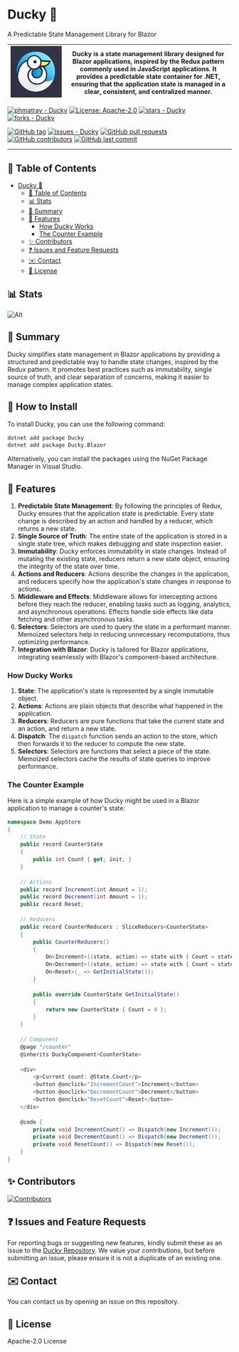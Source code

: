 # Ducky 🦆

A Predictable State Management Library for Blazor

| ![Logo MasterCommander](https://raw.githubusercontent.com/phmatray/Ducky/main/logo.png) | Ducky is a state management library designed for Blazor applications, inspired by the Redux pattern commonly used in JavaScript applications. It provides a predictable state container for .NET, ensuring that the application state is managed in a clear, consistent, and centralized manner. |
|-----------------------------------------------------------------------------------------|--------------------------------------------------------------------------------------------------------------------------------------------------------------------------------------------------------------------------------------------------------------------------------------------------|

[![phmatray - Ducky](https://img.shields.io/static/v1?label=phmatray&message=Ducky&color=blue&logo=github)](https://github.com/phmatray/Ducky "Go to GitHub repo")
[![License: Apache-2.0](https://img.shields.io/badge/license-Apache%202.0-blue.svg)](https://opensource.org/licenses/Apache-2.0)
[![stars - Ducky](https://img.shields.io/github/stars/phmatray/Ducky?style=social)](https://github.com/phmatray/Ducky)
[![forks - Ducky](https://img.shields.io/github/forks/phmatray/Ducky?style=social)](https://github.com/phmatray/Ducky)

[![GitHub tag](https://img.shields.io/github/tag/phmatray/Ducky?include_prereleases=&sort=semver&color=blue)](https://github.com/phmatray/Ducky/releases/)
[![issues - Ducky](https://img.shields.io/github/issues/phmatray/Ducky)](https://github.com/phmatray/Ducky/issues)
[![GitHub pull requests](https://img.shields.io/github/issues-pr/phmatray/Ducky)](https://github.com/phmatray/Ducky/pulls)
[![GitHub contributors](https://img.shields.io/github/contributors/phmatray/Ducky)](https://github.com/phmatray/Ducky/graphs/contributors)
[![GitHub last commit](https://img.shields.io/github/last-commit/phmatray/Ducky)](https://github.com/phmatray/Ducky/commits/master)

---

## 📝 Table of Contents

<!-- TOC -->
* [Ducky 🦆](#ducky-)
  * [📝 Table of Contents](#-table-of-contents)
  * [📊 Stats](#-stats)
  * [📝 Summary](#-summary)
  * [📌 Features](#-features)
    * [How Ducky Works](#how-ducky-works)
    * [The Counter Example](#the-counter-example)
  * [✨ Contributors](#-contributors)
  * [❓ Issues and Feature Requests](#-issues-and-feature-requests)
  * [✉️ Contact](#-contact)
  * [📜 License](#-license)
<!-- TOC -->

## 📊 Stats

![Alt](https://repobeats.axiom.co/api/embed/5c487f344d133cd5bb071285ba32b37a993cb6e0.svg "Repobeats analytics image")

## 📝 Summary

Ducky simplifies state management in Blazor applications by providing a structured and predictable way to handle state changes, inspired by the Redux pattern. It promotes best practices such as immutability, single source of truth, and clear separation of concerns, making it easier to manage complex application states.

## 🚀 How to Install

To install Ducky, you can use the following command:

```bash
dotnet add package Ducky
dotnet add package Ducky.Blazor
```

Alternatively, you can install the packages using the NuGet Package Manager in Visual Studio.


## 📌 Features

1. **Predictable State Management**: By following the principles of Redux, Ducky ensures that the application state is predictable. Every state change is described by an action and handled by a reducer, which returns a new state.
2. **Single Source of Truth**: The entire state of the application is stored in a single state tree, which makes debugging and state inspection easier.
3. **Immutability**: Ducky enforces immutability in state changes. Instead of mutating the existing state, reducers return a new state object, ensuring the integrity of the state over time.
4. **Actions and Reducers**: Actions describe the changes in the application, and reducers specify how the application's state changes in response to actions.
5. **Middleware and Effects**: Middleware allows for intercepting actions before they reach the reducer, enabling tasks such as logging, analytics, and asynchronous operations. Effects handle side effects like data fetching and other asynchronous tasks.
6. **Selectors**: Selectors are used to query the state in a performant manner. Memoized selectors help in reducing unnecessary recomputations, thus optimizing performance.
7. **Integration with Blazor**: Ducky is tailored for Blazor applications, integrating seamlessly with Blazor's component-based architecture.

### How Ducky Works

1. **State**: The application's state is represented by a single immutable object.
2. **Actions**: Actions are plain objects that describe what happened in the application.
3. **Reducers**: Reducers are pure functions that take the current state and an action, and return a new state.
4. **Dispatch**: The `dispatch` function sends an action to the store, which then forwards it to the reducer to compute the new state.
5. **Selectors**: Selectors are functions that select a piece of the state. Memoized selectors cache the results of state queries to improve performance.

### The Counter Example

Here is a simple example of how Ducky might be used in a Blazor application to manage a counter's state:

```csharp
namespace Demo.AppStore
{
    // State
    public record CounterState
    {
        public int Count { get; init; }
    }

    // Actions
    public record Increment(int Amount = 1);
    public record Decrement(int Amount = 1);
    public record Reset;

    // Reducers
    public record CounterReducers : SliceReducers<CounterState>
    {
        public CounterReducers()
        {
            On<Increment>((state, action) => state with { Count = state.Count + action.Amount });
            On<Decrement>((state, action) => state with { Count = state.Count - action.Amount });
            On<Reset>(_ => GetInitialState());
        }

        public override CounterState GetInitialState()
        {
            return new CounterState { Count = 0 };
        }
    }

    // Component
    @page "/counter"
    @inherits DuckyComponent<CounterState>

    <div>
        <p>Current count: @State.Count</p>
        <button @onclick="IncrementCount">Increment</button>
        <button @onclick="DecrementCount">Decrement</button>
        <button @onclick="ResetCount">Reset</button>
    </div>

    @code {
        private void IncrementCount() => Dispatch(new Increment());
        private void DecrementCount() => Dispatch(new Decrement());
        private void ResetCount() => Dispatch(new Reset());
    }
}
```

## ✨ Contributors

[![Contributors](https://contrib.rocks/image?repo=phmatray/Ducky)](http://contrib.rocks)

## ❓ Issues and Feature Requests

For reporting bugs or suggesting new features, kindly submit these as an issue to
the [Ducky Repository](https://github.com/phmatray/Ducky/issues). We value your contributions, but
before submitting an issue, please ensure it is not a duplicate of an existing one.

## ✉️ Contact

You can contact us by opening an issue on this repository.

## 📜 License

Apache-2.0 License

